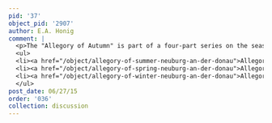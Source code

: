 ```yaml
---
pid: '37'
object_pid: '2907'
author: E.A. Honig
comment: |
  <p>The "Allegory of Autumn" is part of a four-part series on the seasons. Please see:</p>
  <ul>
  <li><a href="/object/allegory-of-summer-neuburg-an-der-donau">Allegory of Summer (Neuburg an der Donau)</a></li>
  <li><a href="/object/allegory-of-spring-neuburg-an-der-donau">Allegory of Spring (Neuburg an der Donau)</a></li>
  <li><a href="/object/allegory-of-winter-neuburg-an-der-donau">Allegory of Winter (Neuburg an der Donau)</a></li>
  </ul>
post_date: 06/27/15
order: '036'
collection: discussion
---
```

